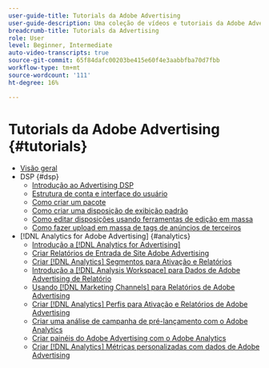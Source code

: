 ```yaml
---
user-guide-title: Tutorials da Adobe Advertising
user-guide-description: Uma coleção de vídeos e tutoriais da Adobe Advertising.
breadcrumb-title: Tutorials da Advertising
role: User
level: Beginner, Intermediate
auto-video-transcripts: true
source-git-commit: 65f84dafc00203be415e60f4e3aabbfba70d7fbb
workflow-type: tm+mt
source-wordcount: '111'
ht-degree: 16%

---
```



# Tutorials da Adobe Advertising {#tutorials}

+ [Visão geral](overview.md)
+ DSP {#dsp}
   + [Introdução ao Advertising DSP](/help/dsp/intro.md)
   + [Estrutura de conta e interface do usuário](/help/dsp/ui.md)
   + [Como criar um pacote](/help/dsp/package-create.md)
   + [Como criar uma disposição de exibição padrão](/help/dsp/placement-create.md)
   + [Como editar disposições usando ferramentas de edição em massa](/help/dsp/bulk-edit-placement-tools.md)
   + [Como fazer upload em massa de tags de anúncios de terceiros](/help/dsp/bulk-upload-third-party-ad-tags.md)
+ [!DNL Analytics for Adobe Advertising] {#analytics}
   + [Introdução a  [!DNL Analytics for Advertising]](/help/integrations/analytics/intro-a4adc.md)
   + [Criar Relatórios de Entrada de Site Adobe Advertising](/help/integrations/analytics/analytics-site-entry-a4adc.md)
   + [Criar [!DNL Analytics] Segmentos para Ativação e Relatórios](/help/integrations/analytics/analytics-segments-a4adc.md)
   + [Introdução a [!DNL Analysis Workspace] para Dados de Adobe Advertising de Relatório](/help/integrations/analytics/analytics-analysis-workspace-a4adc.md)
   + [Usando  [!DNL Marketing Channels] para Relatórios de Adobe Advertising](/help/integrations/analytics/analytics-reporting-a4adc.md)
   + [Criar  [!DNL Analytics] Perfis para Ativação e Relatórios de Adobe Advertising](/help/integrations/analytics/analytics-profiles-a4adc.md)
   + [Criar uma análise de campanha de pré-lançamento com o Adobe Analytics](/help/integrations/analytics/analytics-pre-launch-a4adc.md)
   + [Criar painéis do Adobe Advertising com o Adobe Analytics](/help/integrations/analytics/analytics-dashboards-a4adc.md)
   + [Criar [!DNL Analytics] Métricas personalizadas com dados de Adobe Advertising](/help/integrations/analytics/analytics-custom-metrics-a4adc.md)

<!-- Add to DSP chapter once the videos are complete:
  + [How to Create a Placement](/help/dsp/placement-create.md)
  + [Placement Targeting Capabilities](/help/dsp/placement-targeting.md)
  + [Audience Libraries and Applying Behavioral Targeting](/help/dsp/audience-libraries.md)
-->

<!-- If I move the "Analytics for Advertising chapter into a larger Integrations chapter, then I'll need to set up redirects by copying a CSV file into this repo and populating it for those legacy file names. -->
